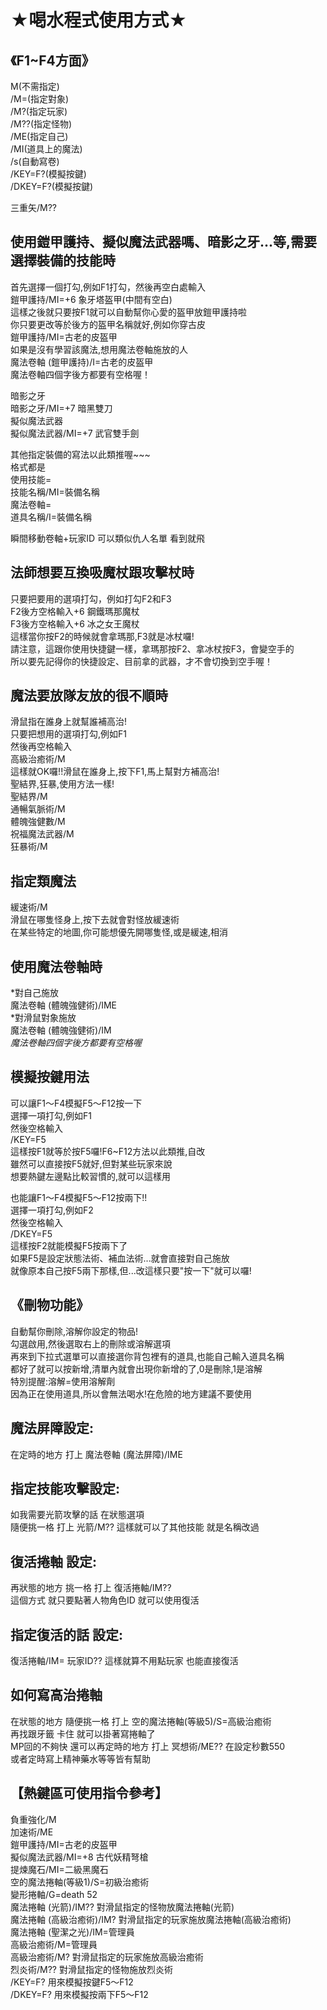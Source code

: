 # ★喝水程式使用方式★
## 《F1~F4方面》
M(不需指定)\
/M=(指定對象)\
/M?(指定玩家)\
/M??(指定怪物)\
/ME(指定自己)\
/MI(道具上的魔法)\
/s(自動寫卷)\
/KEY=F?(模擬按鍵)\
/DKEY=F?(模擬按鍵)

三重矢/M??

## 使用鎧甲護持、擬似魔法武器嗎、暗影之牙...等,需要選擇裝備的技能時
首先選擇一個打勾,例如F1打勾，然後再空白處輸入\
鎧甲護持/MI=+6 象牙塔盔甲(中間有空白)\
這樣之後就只要按F1就可以自動幫你心愛的盔甲放鎧甲護持啦\
你只要更改等於後方的盔甲名稱就好,例如你穿古皮\
鎧甲護持/MI=古老的皮盔甲\
如果是沒有學習該魔法,想用魔法卷軸施放的人\
魔法卷軸 (鎧甲護持)/I=古老的皮盔甲\
魔法卷軸四個字後方都要有空格喔！

暗影之牙\
暗影之牙/MI=+7 暗黑雙刀\
擬似魔法武器\
擬似魔法武器/MI=+7 武官雙手劍

其他指定裝備的寫法以此類推喔~~~\
格式都是\
使用技能=\
技能名稱/MI=裝備名稱\
魔法卷軸=\
道具名稱/I=裝備名稱

瞬間移動卷軸+玩家ID 可以類似仇人名單 看到就飛

## 法師想要互換吸魔杖跟攻擊杖時
只要把要用的選項打勾，例如打勾F2和F3\
F2後方空格輸入+6 鋼鐵瑪那魔杖\
F3後方空格輸入+6 冰之女王魔杖\
這樣當你按F2的時候就會拿瑪那,F3就是冰杖囉!\
請注意，這跟你使用快捷鍵一樣，拿瑪那按F2、拿冰杖按F3，會變空手的\
所以要先記得你的快捷設定、目前拿的武器，才不會切換到空手喔！

## 魔法要放隊友放的很不順時
滑鼠指在誰身上就幫誰補高治!\
只要把想用的選項打勾,例如F1\
然後再空格輸入\
高級治癒術/M\
這樣就OK囉!!滑鼠在誰身上,按下F1,馬上幫對方補高治!\
聖結界,狂暴,使用方法一樣!\
聖結界/M\
通暢氣脈術/M\
體魄強健數/M\
祝福魔法武器/M\
狂暴術/M

## 指定類魔法
緩速術/M\
滑鼠在哪隻怪身上,按下去就會對怪放緩速術\
在某些特定的地圖,你可能想優先開哪隻怪,或是緩速,相消

## 使用魔法卷軸時
*對自己施放\
魔法卷軸 (體魄強健術)/IME\
*對滑鼠對象施放\
魔法卷軸 (體魄強健術)/IM\
*魔法卷軸四個字後方都要有空格喔*

## 模擬按鍵用法
可以讓F1～F4模擬F5～F12按一下\
選擇一項打勾,例如F1\
然後空格輸入\
/KEY=F5\
這樣按F1就等於按F5囉!F6~F12方法以此類推,自改\
雖然可以直接按F5就好,但對某些玩家來說\
想要熱鍵左邊點比較習慣的,就可以這樣用

也能讓F1～F4模擬F5～F12按兩下!!\
選擇一項打勾,例如F2\
然後空格輸入\
/DKEY=F5\
這樣按F2就能模擬F5按兩下了\
如果F5是設定狀態法術、補血法術...就會直接對自己施放\
就像原本自己按F5兩下那樣,但...改這樣只要"按一下"就可以囉!

## 《刪物功能》
自動幫你刪除,溶解你設定的物品!\
勾選啟用,然後選取右上的刪除或溶解選項\
再來到下拉式選單可以直接選你背包裡有的道具,也能自己輸入道具名稱\
都好了就可以按新增,清單內就會出現你新增的了,0是刪除,1是溶解\
特別提醒:溶解=使用溶解劑\
因為正在使用道具,所以會無法喝水!在危險的地方建議不要使用

## 魔法屏障設定:
在定時的地方 打上 魔法卷軸 (魔法屏障)/IME

## 指定技能攻擊設定:
如我需要光箭攻擊的話 在狀態選項\
隨便挑一格 打上 光箭/M?? 這樣就可以了其他技能 就是名稱改過

## 復活捲軸 設定:
再狀態的地方 挑一格 打上 復活捲軸/IM??\
這個方式 就只要點著人物角色ID 就可以使用復活

## 指定復活的話 設定:
復活捲軸/IM= 玩家ID?? 這樣就算不用點玩家 也能直接復活

## 如何寫高治捲軸
在狀態的地方 隨便挑一格 打上 空的魔法捲軸(等級5)/S=高級治癒術\
再找跟牙籤 卡住 就可以掛著寫捲軸了\
MP回的不夠快 還可以再定時的地方 打上 冥想術/ME?? 在設定秒數550\
或者定時寫上精神藥水等等皆有幫助

## 【熱鍵區可使用指令參考】
負重強化/M\
加速術/ME\
鎧甲護持/MI=古老的皮盔甲\
擬似魔法武器/MI=+8 古代妖精弩槍\
提煉魔石/MI=二級黑魔石\
空的魔法捲軸(等級1)/S=初級治癒術\
變形捲軸/G=death 52\
魔法捲軸 (光箭)/IM?? 對滑鼠指定的怪物放魔法捲軸(光箭)\
魔法捲軸 (高級治癒術)/IM? 對滑鼠指定的玩家施放魔法捲軸(高級治癒術)\
魔法捲軸 (聖潔之光)/IM=管理員\
高級治癒術/M=管理員\
高級治癒術/M? 對滑鼠指定的玩家施放高級治癒術\
烈炎術/M?? 對滑鼠指定的怪物施放烈炎術\
/KEY=F? 用來模擬按鍵F5～F12\
/DKEY=F? 用來模擬按兩下F5～F12
